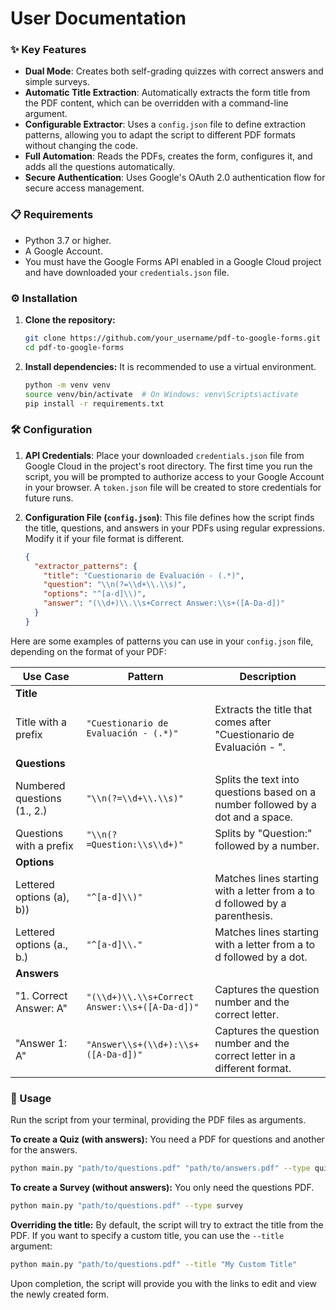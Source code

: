 # User Documentation

### ✨ Key Features
- **Dual Mode**: Creates both self-grading quizzes with correct answers and simple surveys.
- **Automatic Title Extraction**: Automatically extracts the form title from the PDF content, which can be overridden with a command-line argument.
- **Configurable Extractor**: Uses a `config.json` file to define extraction patterns, allowing you to adapt the script to different PDF formats without changing the code.
- **Full Automation**: Reads the PDFs, creates the form, configures it, and adds all the questions automatically.
- **Secure Authentication**: Uses Google's OAuth 2.0 authentication flow for secure access management.

### 📋 Requirements
- Python 3.7 or higher.
- A Google Account.
- You must have the Google Forms API enabled in a Google Cloud project and have downloaded your `credentials.json` file.

### ⚙️ Installation
1.  **Clone the repository:**
    ```bash
    git clone https://github.com/your_username/pdf-to-google-forms.git
    cd pdf-to-google-forms
    ```
2.  **Install dependencies:** It is recommended to use a virtual environment.
    ```bash
    python -m venv venv
    source venv/bin/activate  # On Windows: venv\Scripts\activate
    pip install -r requirements.txt
    ```

### 🛠️ Configuration
1.  **API Credentials**: Place your downloaded `credentials.json` file from Google Cloud in the project's root directory. The first time you run the script, you will be prompted to authorize access to your Google Account in your browser. A `token.json` file will be created to store credentials for future runs.

2.  **Configuration File (`config.json`)**: This file defines how the script finds the title, questions, and answers in your PDFs using regular expressions. Modify it if your file format is different.
    ```json
    {
      "extractor_patterns": {
        "title": "Cuestionario de Evaluación - (.*)",
        "question": "\\n(?=\\d+\\.\\s)",
        "options": "^[a-d]\\)",
        "answer": "(\\d+)\\.\\s+Correct Answer:\\s+([A-Da-d])"
      }
    }
    ```

Here are some examples of patterns you can use in your `config.json` file, depending on the format of your PDF:

| Use Case                  | Pattern                                     | Description                                                                 |
| ------------------------- | ------------------------------------------- | --------------------------------------------------------------------------- |
| **Title**                 |                                             |                                                                             |
| Title with a prefix       | `"Cuestionario de Evaluación - (.*)"`         | Extracts the title that comes after "Cuestionario de Evaluación - ".         |
| **Questions**             |                                             |                                                                             |
| Numbered questions (1., 2.) | `"\\n(?=\\d+\\.\\s)"`                   | Splits the text into questions based on a number followed by a dot and a space. |
| Questions with a prefix   | `"\\n(?=Question:\\s\\d+)"`              | Splits by "Question:" followed by a number.                                 |
| **Options**               |                                             |                                                                             |
| Lettered options (a), b)) | `"^[a-d]\\)"`                             | Matches lines starting with a letter from a to d followed by a parenthesis. |
| Lettered options (a., b.) | `"^[a-d]\\."`                             | Matches lines starting with a letter from a to d followed by a dot.         |
| **Answers**               |                                             |                                                                             |
| "1. Correct Answer: A"    | `"(\\d+)\\.\\s+Correct Answer:\\s+([A-Da-d])"` | Captures the question number and the correct letter.                        |
| "Answer 1: A"             | `"Answer\\s+(\\d+):\\s+([A-Da-d])"`         | Captures the question number and the correct letter in a different format.  |


### 🚀 Usage
Run the script from your terminal, providing the PDF files as arguments.

**To create a Quiz (with answers):**
You need a PDF for questions and another for the answers.
```bash
python main.py "path/to/questions.pdf" "path/to/answers.pdf" --type quiz
```

**To create a Survey (without answers):**
You only need the questions PDF.
```bash
python main.py "path/to/questions.pdf" --type survey
```

**Overriding the title:**
By default, the script will try to extract the title from the PDF. If you want to specify a custom title, you can use the `--title` argument:
```bash
python main.py "path/to/questions.pdf" --title "My Custom Title"
```

Upon completion, the script will provide you with the links to edit and view the newly created form.
